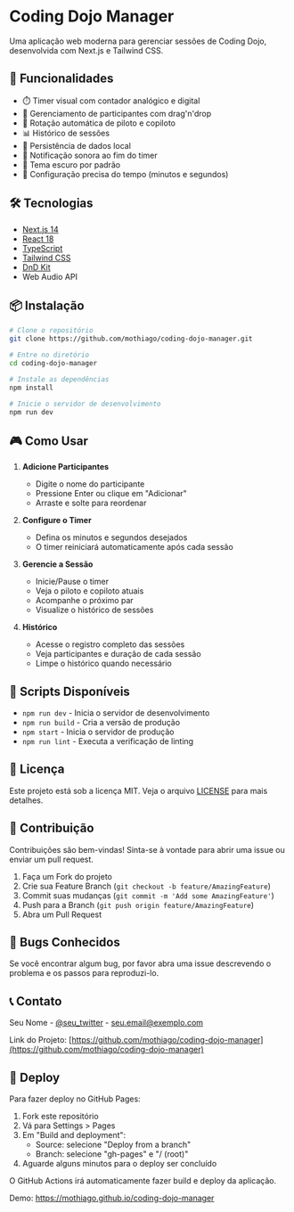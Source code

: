 # Coding Dojo Manager

Uma aplicação web moderna para gerenciar sessões de Coding Dojo, desenvolvida com Next.js e Tailwind CSS.

## 🚀 Funcionalidades

- ⏱️ Timer visual com contador analógico e digital
- 👥 Gerenciamento de participantes com drag'n'drop
- 🔄 Rotação automática de piloto e copiloto
- 📊 Histórico de sessões
- 💾 Persistência de dados local
- 🔔 Notificação sonora ao fim do timer
- 🌙 Tema escuro por padrão
- 🎯 Configuração precisa do tempo (minutos e segundos)

## 🛠️ Tecnologias

- [Next.js 14](https://nextjs.org/)
- [React 18](https://reactjs.org/)
- [TypeScript](https://www.typescriptlang.org/)
- [Tailwind CSS](https://tailwindcss.com/)
- [DnD Kit](https://dndkit.com/)
- Web Audio API

## 📦 Instalação

```bash
# Clone o repositório
git clone https://github.com/mothiago/coding-dojo-manager.git

# Entre no diretório
cd coding-dojo-manager

# Instale as dependências
npm install

# Inicie o servidor de desenvolvimento
npm run dev
```

## 🎮 Como Usar

1. **Adicione Participantes**
   - Digite o nome do participante
   - Pressione Enter ou clique em "Adicionar"
   - Arraste e solte para reordenar

2. **Configure o Timer**
   - Defina os minutos e segundos desejados
   - O timer reiniciará automaticamente após cada sessão

3. **Gerencie a Sessão**
   - Inicie/Pause o timer
   - Veja o piloto e copiloto atuais
   - Acompanhe o próximo par
   - Visualize o histórico de sessões

4. **Histórico**
   - Acesse o registro completo das sessões
   - Veja participantes e duração de cada sessão
   - Limpe o histórico quando necessário

## 🔧 Scripts Disponíveis

- `npm run dev` - Inicia o servidor de desenvolvimento
- `npm run build` - Cria a versão de produção
- `npm start` - Inicia o servidor de produção
- `npm run lint` - Executa a verificação de linting

## 📝 Licença

Este projeto está sob a licença MIT. Veja o arquivo [LICENSE](LICENSE) para mais detalhes.

## 👥 Contribuição

Contribuições são bem-vindas! Sinta-se à vontade para abrir uma issue ou enviar um pull request.

1. Faça um Fork do projeto
2. Crie sua Feature Branch (`git checkout -b feature/AmazingFeature`)
3. Commit suas mudanças (`git commit -m 'Add some AmazingFeature'`)
4. Push para a Branch (`git push origin feature/AmazingFeature`)
5. Abra um Pull Request

## 🐛 Bugs Conhecidos

Se você encontrar algum bug, por favor abra uma issue descrevendo o problema e os passos para reproduzi-lo.

## 📞 Contato

Seu Nome - [@seu_twitter](https://twitter.com/seu_twitter) - seu.email@exemplo.com

Link do Projeto: [https://github.com/mothiago/coding-dojo-manager](https://github.com/mothiago/coding-dojo-manager)

## 🚀 Deploy

Para fazer deploy no GitHub Pages:

1. Fork este repositório
2. Vá para Settings > Pages
3. Em "Build and deployment":
   - Source: selecione "Deploy from a branch"
   - Branch: selecione "gh-pages" e "/ (root)"
4. Aguarde alguns minutos para o deploy ser concluído

O GitHub Actions irá automaticamente fazer build e deploy da aplicação.

Demo: https://mothiago.github.io/coding-dojo-manager